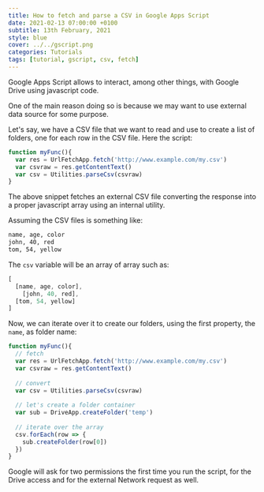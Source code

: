 ```yaml
---
title: How to fetch and parse a CSV in Google Apps Script
date: 2021-02-13 07:00:00 +0100
subtitle: 13th February, 2021
style: blue
cover: ../../gscript.png
categories: Tutorials
tags: [tutorial, gscript, csv, fetch]
---
```


Google Apps Script allows to interact, among other things, with Google Drive using javascript code.

One of the main reason doing so is because we may want to use external data source for some purpose.

Let's say, we have a CSV file that we want to read and use to create a list of folders, one for each row in the CSV file. Here the script:

```js
function myFunc(){
  var res = UrlFetchApp.fetch('http://www.example.com/my.csv')
  var csvraw = res.getContentText()
  var csv = Utilities.parseCsv(csvraw)
}
```

The above snippet fetches an external CSV file converting the response into a proper javascript array using an internal utility. 

Assuming the CSV files is something like:

```txt
name, age, color
john, 40, red
tom, 54, yellow
```

The `csv` variable will be an array of array such as:

```js
[
  [name, age, color],
	[john, 40, red],
  [tom, 54, yellow]
]
```

Now, we can iterate over it to create our folders, using the first property, the `name`, as folder name:

```js
function myFunc(){
  // fetch
  var res = UrlFetchApp.fetch('http://www.example.com/my.csv')
  var csvraw = res.getContentText()
  
  // convert
  var csv = Utilities.parseCsv(csvraw)
  
  // let's create a folder container
  var sub = DriveApp.createFolder('temp')
  
  // iterate over the array
  csv.forEach(row => {
    sub.createFolder(row[0])
  })
}
```

Google will ask for two permissions the first time you run the script, for the Drive access and for the external Network request as well.